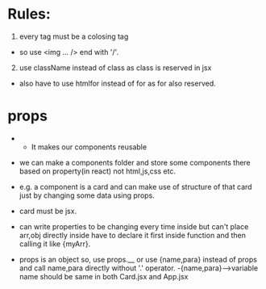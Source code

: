 # Rules:
1) every tag must be a colosing tag
- so use <img ... /> end with '/'.

2) use className instead of class as class is reserved in jsx
- also have to use htmlfor instead of for as for also reserved.

# props
- - It makes our components reusable
- we can make a components folder and store some components there based on property(in react) not html,js,css etc.
- e.g. a component is a card and can make use of structure of that card just by changing some data using props.
- card must be jsx.

- can write properties to be changing every time inside <Card /> but can't place arr,obj directly inside have to declare it first inside function and then calling it like {myArr}.
- props is an object so, use props.__ or <new syntax> use {name,para} instead of props and call name,para directly without '.' operator.
-{name,para}-->variable name should be same in both Card.jsx and App.jsx